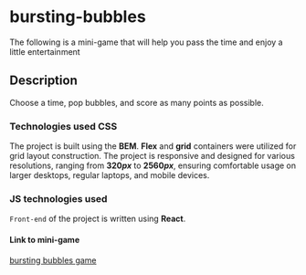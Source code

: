# bursting-bubbles

The following is a mini-game that will help you pass the time and enjoy a little entertainment

## Description
Choose a time, pop bubbles, and score as many points as possible.

### Technologies used __CSS__
The project is built using the __BEM__. __Flex__ and __grid__ containers were utilized for grid layout construction. The project is responsive and designed for various resolutions, ranging from __320*px*__ to __2560*px*__, ensuring comfortable usage on larger desktops, regular laptops, and mobile devices.

### __JS__ technologies used
`Front-end` of the project is written using __React__.

#### Link to mini-game
[bursting bubbles game](https://bursting-bubbles-git-develop-romkevi4.vercel.app/)